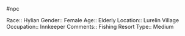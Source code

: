 #npc 

Race:: Hylian
Gender:: Female
Age:: Elderly
Location:: Lurelin Village
Occupation:: Innkeeper
Comments:: Fishing Resort
Type:: Medium
